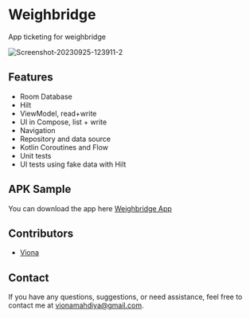 Weighbridge
==================

App ticketing for weighbridge

![Screenshot-20230925-123911-2](https://github.com/vionavio/TruckScale/assets/62820688/bac8ffb9-4f92-49d7-ad44-735d3e5c17f6)

## Features

* Room Database
* Hilt
* ViewModel, read+write
* UI in Compose, list + write
* Navigation
* Repository and data source
* Kotlin Coroutines and Flow
* Unit tests
* UI tests using fake data with Hilt

## APK Sample
You can download the app here [Weighbridge App](https://drive.google.com/file/d/1ijSAPMvmnXf72ooRTBBQ6PJgp4NPqpUN/view?usp=share_link)

## Contributors

- [Viona](https://github.com/vionavio)

## Contact

If you have any questions, suggestions, or need assistance, feel free to contact me at [vionamahdiya@gmail.com](mailto:vionamahdiya@gmail.com).

